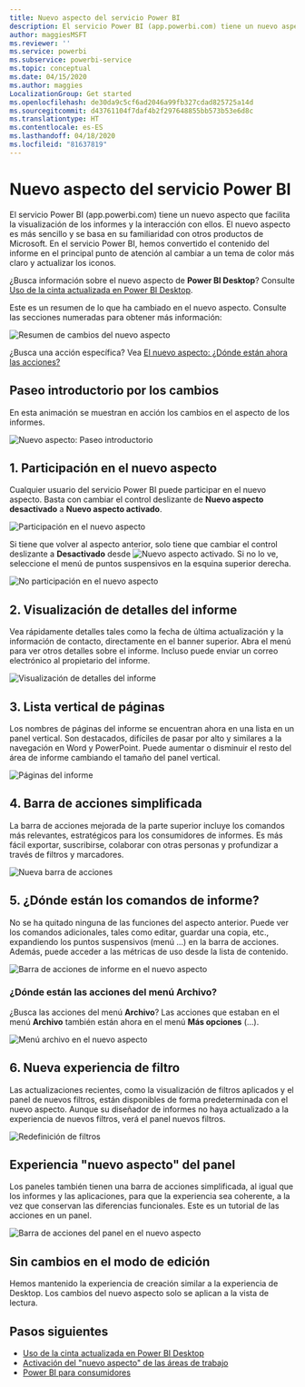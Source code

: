 ```yaml
---
title: Nuevo aspecto del servicio Power BI
description: El servicio Power BI (app.powerbi.com) tiene un nuevo aspecto. En este artículo se describe cómo navegar por los informes con el nuevo aspecto.
author: maggiesMSFT
ms.reviewer: ''
ms.service: powerbi
ms.subservice: powerbi-service
ms.topic: conceptual
ms.date: 04/15/2020
ms.author: maggies
LocalizationGroup: Get started
ms.openlocfilehash: de30da9c5cf6ad2046a99fb327cdad825725a14d
ms.sourcegitcommit: d43761104f7daf4b2f297648855bb573b53e6d8c
ms.translationtype: HT
ms.contentlocale: es-ES
ms.lasthandoff: 04/18/2020
ms.locfileid: "81637819"
---
```

# <a name="the-new-look-of-the-power-bi-service"></a>Nuevo aspecto del servicio Power BI

El servicio Power BI (app.powerbi.com) tiene un nuevo aspecto que facilita la visualización de los informes y la interacción con ellos. El nuevo aspecto es más sencillo y se basa en su familiaridad con otros productos de Microsoft. En el servicio Power BI, hemos convertido el contenido del informe en el principal punto de atención al cambiar a un tema de color más claro y actualizar los iconos. 

¿Busca información sobre el nuevo aspecto de **Power BI Desktop**? Consulte [Uso de la cinta actualizada en Power BI Desktop](desktop-ribbon.md).

Este es un resumen de lo que ha cambiado en el nuevo aspecto. Consulte las secciones numeradas para obtener más información:

![Resumen de cambios del nuevo aspecto](media/service-new-look/power-bi-new-look-changes.png)

¿Busca una acción específica? Vea [El nuevo aspecto: ¿Dónde están ahora las acciones?](service-new-look-where-actions.md)

## <a name="quick-tour-of-the-changes"></a>Paseo introductorio por los cambios

En esta animación se muestran en acción los cambios en el aspecto de los informes.

![Nuevo aspecto: Paseo introductorio](media/service-new-look/power-bi-new-look-quick-tour.gif)

## <a name="1-opt-in-to-the-new-look"></a>1. Participación en el nuevo aspecto

Cualquier usuario del servicio Power BI puede participar en el nuevo aspecto. Basta con cambiar el control deslizante de **Nuevo aspecto desactivado** a **Nuevo aspecto activado**.

![Participación en el nuevo aspecto](media/service-new-look/power-bi-new-look-off.png)

Si tiene que volver al aspecto anterior, solo tiene que cambiar el control deslizante a **Desactivado** desde ![Nuevo aspecto activado](media/service-new-look/power-bi-new-look-toggle-on.png). Si no lo ve, seleccione el menú de puntos suspensivos en la esquina superior derecha.

![No participación en el nuevo aspecto](media/service-new-look/power-bi-new-look-on.png)

## <a name="2-view-report-details"></a>2. Visualización de detalles del informe 

Vea rápidamente detalles tales como la fecha de última actualización y la información de contacto, directamente en el banner superior.  Abra el menú para ver otros detalles sobre el informe. Incluso puede enviar un correo electrónico al propietario del informe.

![Visualización de detalles del informe](media/service-new-look/power-bi-new-look-metadata.png)

## <a name="3-vertical-list-of-pages"></a>3. Lista vertical de páginas 
Los nombres de páginas del informe se encuentran ahora en una lista en un panel vertical. Son destacados, difíciles de pasar por alto y similares a la navegación en Word y PowerPoint. Puede aumentar o disminuir el resto del área de informe cambiando el tamaño del panel vertical.

![Páginas del informe](media/service-new-look/power-bi-new-look-report-pages.png)

## <a name="4-simplified-action-bar"></a>4. Barra de acciones simplificada 

La barra de acciones mejorada de la parte superior incluye los comandos más relevantes, estratégicos para los consumidores de informes. Es más fácil exportar, suscribirse, colaborar con otras personas y profundizar a través de filtros y marcadores.

![Nueva barra de acciones](media/service-new-look/power-bi-new-look-action-bar.png)

## <a name="5-where-are-the-report-commands"></a>5. ¿Dónde están los comandos de informe?

No se ha quitado ninguna de las funciones del aspecto anterior. Puede ver los comandos adicionales, tales como editar, guardar una copia, etc., expandiendo los puntos suspensivos (menú ...) en la barra de acciones. Además, puede acceder a las métricas de uso desde la lista de contenido.

![Barra de acciones de informe en el nuevo aspecto](media/service-new-look/power-bi-report-action-bar-new-look.gif)

### <a name="where-are-file-menu-actions"></a>¿Dónde están las acciones del menú Archivo?

¿Busca las acciones del menú **Archivo**? Las acciones que estaban en el menú **Archivo** también están ahora en el menú **Más opciones** (...). 

![Menú archivo en el nuevo aspecto](media/service-new-look/power-bi-file-menu-new-look.gif)

## <a name="6-new-filter-experience"></a>6. Nueva experiencia de filtro

Las actualizaciones recientes, como la visualización de filtros aplicados y el panel de nuevos filtros, están disponibles de forma predeterminada con el nuevo aspecto. Aunque su diseñador de informes no haya actualizado a la experiencia de nuevos filtros, verá el panel nuevos filtros.

![Redefinición de filtros](media/service-new-look/power-bi-new-look-filters.png)

## <a name="dashboard-new-look-experience"></a>Experiencia "nuevo aspecto" del panel 

Los paneles también tienen una barra de acciones simplificada, al igual que los informes y las aplicaciones, para que la experiencia sea coherente, a la vez que conservan las diferencias funcionales. Este es un tutorial de las acciones en un panel.
 
![Barra de acciones del panel en el nuevo aspecto](media/service-new-look/power-bi-dashboard-action-bar-new-look.gif)

## <a name="no-changes-to-edit-mode"></a>Sin cambios en el modo de edición 

Hemos mantenido la experiencia de creación similar a la experiencia de Desktop. Los cambios del nuevo aspecto solo se aplican a la vista de lectura.

## <a name="next-steps"></a>Pasos siguientes

- [Uso de la cinta actualizada en Power BI Desktop](desktop-ribbon.md)
- [Activación del "nuevo aspecto" de las áreas de trabajo](collaborate-share/service-workspaces-new-look.md)
- [Power BI para consumidores](consumer/end-user-consumer.md)
